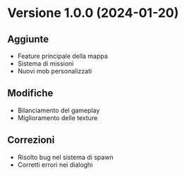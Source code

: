 # Versione 1.0.0 (2024-01-20)

## Aggiunte
- Feature principale della mappa
- Sistema di missioni
- Nuovi mob personalizzati

## Modifiche
- Bilanciamento del gameplay
- Miglioramento delle texture

## Correzioni
- Risolto bug nel sistema di spawn
- Corretti errori nei dialoghi
